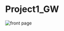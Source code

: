 # Project1_GW

![front page](https://user-images.githubusercontent.com/68579696/102298218-b6994980-3f1e-11eb-984f-e41d81d059d0.png)
